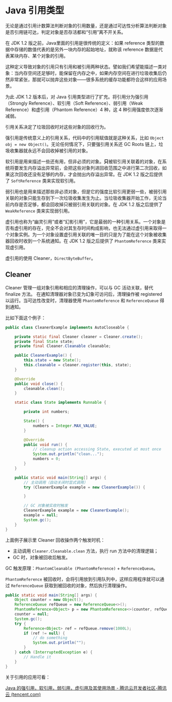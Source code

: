 # Java 引用类型

无论是通过引用计数算法判断对象的引用数量，还是通过可达性分析算法判断对象是否引用链可达，判定对象是否存活都和“引用”离不开关系。

在 JDK 1.2 版之前，Java里面的引用是很传统的定义：如果 reference 类型的数据中存储的数值代表的是另外一块内存的起始地址，就称该 reference 数据是代表某块内存、某个对象的引用。

这种定义导致对象的引用只有引用和被引用两种状态。譬如我们希望能描述一类对象：当内存空间还足够时，能保留在内存之中，如果内存空间在进行垃圾收集后仍然非常紧张，那就可以抛弃这些对象——很多系统的缓存功能都符合这样的应用场景。

为此 JDK 1.2 版本后，对 Java 引用类型进行了扩充。将引用分为强引用（Strongly Reference）、软引用（Soft Reference）、弱引用（Weak Reference）和虚引用（Phantom Reference）4 种，这 4 种引用强度依次逐渐减弱。

引用关系决定了垃圾回收时对这些对象的回收行为。



强引用是传统意义上的引用关系，代码中的引用赋值就是这种关系，比如 `Object obj = new Object()`。无论任何情况下，只要强引用关系还 GC Roots 链上，垃圾收集器就永远不会回收掉被引用的对象。



软引用是用来描述一些还有用，但非必须的对象。**只**被软引用关联着的对象，在系统将要发生内存溢出异常前，会把这些对象列进回收范围之中进行第二次回收，如果这次回收还没有足够的内存，才会抛出内存溢出异常。在 JDK 1.2 版之后提供了 `SoftReference` 类来实现软引用。



弱引用也是用来描述那些非必须对象，但是它的强度比软引用更弱一些，被弱引用关联的对象只能生存到下一次垃圾收集发生为止。当垃圾收集器开始工作，无论当前内存是否足够，都会回收掉只被弱引用关联的对象。在 JDK 1.2 版之后提供了 `WeakReference` 类来实现弱引用。



虚引用也称为“幽灵引用”或者“幻影引用”，它是最弱的一种引用关系。一个对象是否有虚引用的存在，完全不会对其生存时间构成影响，也无法通过虚引用来取得一个对象实例。为一个对象设置虚引用关联的唯一目的只是为了能在这个对象被收集器回收时收到一个系统通知。在 JDK 1.2 版之后提供了 `PhantomReference` 类来实现虚引用。

虚引用的使用 Cleaner，`DirectByteBuffer`。



## Cleaner

Cleaner 管理一组对象引用和相应的清理操作，可以与 GC 活动关联，替代 finalize 方法。
在通知清理器对象已变为幻象可访问后，清理操作被 registered 以运行。当可达性改变时，清理器使用 `PhantomReference` 和 `ReferenceQueue` 得到通知。



比如下面这个例子：

```java
public class CleanerExample implements AutoCloseable {

    private static final Cleaner cleaner = Cleaner.create();
    private final State state;
    private final Cleaner.Cleanable cleanable;

    public CleanerExample() {
        this.state = new State();
        this.cleanable = cleaner.register(this, state);
    }

    @Override
    public void close() {
        cleanable.clean();
    }

    static class State implements Runnable {

        private int numbers;

        State() {
            numbers = Integer.MAX_VALUE;
        }

        @Override
        public void run() {
            // cleanup action accessing State, executed at most once
            System.out.println("clean...");
            numbers = 0;
        }
    }

    public static void main(String[] args) {
        // 主动调用（自动关闭时显式调用）
        try (CleanerExample example = new CleanerExample()) {

        }

        // GC 对象被实收时触发
        CleanerExample example = new CleanerExample();
        example = null;
        System.gc();
    }
}
```

上面例子展示里 Cleaner 回收操作两个触发时机：

- 主动调用 `Cleaner.Cleanable.clean` 方法，执行 run 方法中的清理逻辑；
- GC 时，对象被回收后触发。

GC 触发原理：`PhantomCleanable (PhantomReference)` + `ReferenceQueue`。

`PhantomReference`  被回收时，会将引用放到引用队列中，这样应用程序就可以通过 `ReferenceQueue` 获取到被回收的对象，然后执行清理操作。

```java
public static void main(String[] args) {
    Object counter = new Object();
    ReferenceQueue refQueue = new ReferenceQueue<>();
    PhantomReference<Object> p = new PhantomReference<>(counter, refQueue);
    counter = null;
    System.gc();
    try {
        Reference<Object> ref = refQueue.remove(1000L);
        if (ref != null) {
            // do something
            System.out.println("");
        }
    } catch (InterruptedException e) {
        // Handle it
    }
}
```

关于引用的应用可看：

[Java 的强引用，软引用，弱引用，虚引用及其使用场景 - 腾讯云开发者社区-腾讯云 (tencent.com)](https://cloud.tencent.com/developer/article/1354351)

